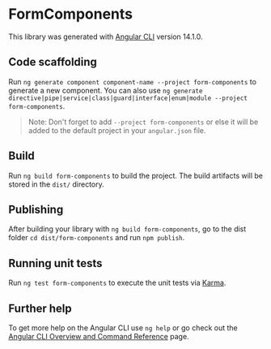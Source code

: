 # FormComponents

This library was generated with [Angular CLI](https://github.com/angular/angular-cli) version 14.1.0.

## Code scaffolding

Run `ng generate component component-name --project form-components` to generate a new component. You can also use `ng generate directive|pipe|service|class|guard|interface|enum|module --project form-components`.
> Note: Don't forget to add `--project form-components` or else it will be added to the default project in your `angular.json` file. 

## Build

Run `ng build form-components` to build the project. The build artifacts will be stored in the `dist/` directory.

## Publishing

After building your library with `ng build form-components`, go to the dist folder `cd dist/form-components` and run `npm publish`.

## Running unit tests

Run `ng test form-components` to execute the unit tests via [Karma](https://karma-runner.github.io).

## Further help

To get more help on the Angular CLI use `ng help` or go check out the [Angular CLI Overview and Command Reference](https://angular.io/cli) page.
